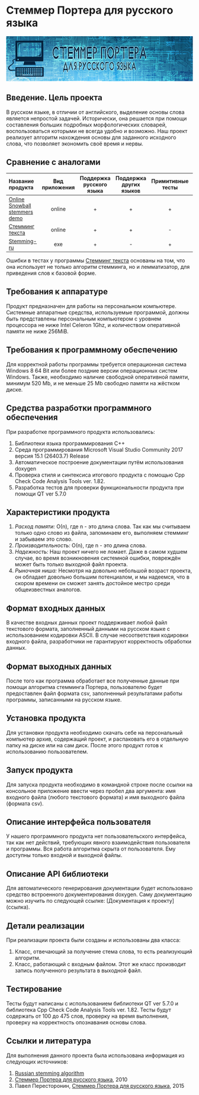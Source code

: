 # Стеммер Портера для русского языка #


![Russian_Stemming image](image/banner.png)

## Введение. Цель проекта ##

В русском языке, в отличии от английского, выделение основы слова является непростой задачей. Исторически, она решается при помощи составления больших подробных морфологических словарей, воспользоваться которыми не всегда удобно и возможно. Наш проект реализует алгоритм нахождения основы для заданного исходного слова, что позволяет экономить своё время и нервы.

## Сравнение с аналогами ##

|Название продукта|Вид приложения|Поддержка русского языка|Поддержка других языков|Примитивные тесты|Язык программирования|
|:-----------------|:--------------:|:------------------------:|:-----------------------:|:-----------------:|:---------------------:|
|[Online Snowball stemmers demo](http://proiot.ru/jssnowball/)|online|+|+|+|JavaScript|
|[Стемминг текста](http://www.solarix.ru/for_developers/api/stemmer.shtml)|online|+|+|-|PHP|
|[Stemming-ru](https://github.com/Degranon/Stemming-ru)|exe|+|-|+|C++|

Ошибки в тестах у программы [Стемминг текста](http://www.solarix.ru/for_developers/api/stemmer.shtml) основаны на том, что она использует не только алгоритм стемминга, но и лемматизатор, для приведения слов к базовой форме.

## Требования к аппаратуре ##

Продукт предназначен для работы на персональном компьютере. Системные аппаратные средства, используемые программой, должны быть представлены персональным компьютером с уровнем процессора не ниже Intel Celeron 1Ghz, и количеством оперативной памяти не ниже 256MiB.

## Требования к программному обеспечению ##

Для корректной работы программы требуется операционная система Windows 8 64 Bit или более поздние версии операционных систем Windows. Также, необходимо наличие свободной оперативной памяти, минимум 520 Mb, и не меньше 25 Mb свободно памяти на жёстком диске. 

## Средства разработки программного обеспечения ##

При разработке программного продукта использовались:
1. Библиотеки языка программирования С++
2. Среда программирования Microsoft Visual Studio Community 2017 версия 15.1 (26403.7) Release
3. Автоматическое построение документации путём использования doxygen
4. Проверка стиля и синтексиса итогового продукта с помощью Cpp Check Code Analysis Tools ver. 1.82.
5. Разработка тестов для проверки функциональности продукта при помощи QT ver 5.7.0

## Характеристики продукта ##

1. *Расход памяти:* О(n), где n - это длина слова. Так как мы считываем только одно слово из файла, запоминаем его, выполняем стемминг и забываем это слово.
2. *Производительность:* О(n), где n - это длина слова.
3. *Надежность:* Наш проект ничего не ломает. Даже в самом худшем случае, во время возникновения системной ошибки, повреждён может быть только выходной файл проекта.
4. *Рыночная ниша:* Несмотря на довольно небольшой возраст проекта, он обладает довольно большим потенциалом, и мы надеемся, что в скором времени он сможет занять достойное местро среди общеизвестных аналогов.

## Формат входных данных ##

В качестве входных данных проект поддерживает любой файл текстового формата, заполненный данными на русском языке с использованием кодировки ASCII. В случае несоответствия кодировки входного файла, разработчики не гарантируют корректность обработки данных.

## Формат выходных данных ##

После того как программа обработает все полученные данные при помощи алгоритма стемминга Портера, пользователю будет предоставлен файл формата csv, заполненный результатами работы программы, записанными на русском языке.

## Установка продукта ##

Для установки продукта необходимо скачать себе на персональный компьютер архив, содержащий проект, и распаковать его в отдельную папку на диске или на сам диск. После этого продукт готов к использованию пользователем.

## Запуск продукта ##

Для запуска продукта необходимо в командной строке после ссылки на консольное приложение ввести через пробел два аргумента: имя входного файла (любого текстового формата) и имя выходного файла (формата csv).

## Описание интерфейса пользователя ##

У нашего программного продукта нет пользовательского интерфейса, так как нет действий, требующих явного взаимодействия пользователя и программы. Вся работа алгоритма скрыта от пользователя. Ему доступны только входной и выходной файлы.

## Описание API библиотеки ##

Для автоматического генерирования документации будет использовано средство встроенного документирования doxygen. Саму документацию можно изучить по следующей ссылке: [Документация к проекту] (ссылка).

## Детали реализации ##

При реализации проекта были созданы и использованы два класса:
1. Класс, отвечающий за получение стема слова, то есть реализующий алгоритм.
2. Класс, работающий с  входным файлом. Этот же класс производит запись полученного результата в выходной файл.

## Тестирование ##

Тесты будут написаны с использованием библиотеки QT ver 5.7.0 и библиотека Cpp Check Code Analysis Tools ver. 1.82.
Тесты будут содержать от 100 до 475 слов, проверку на время выполнения, проверку на корректность опознавания основы слова.

## Ссылки и литература ##

Для выполнения данного проекта была использована информация из следующих источников:
1. [Russian stemming algorithm](http://snowball.tartarus.org/algorithms/russian/stemmer.html)
2. [Стеммер Портера для русского языка](http://www.algorithmist.ru/2010/12/porter-stemmer-russian.html), 2010
3. Павел Пересторонин, [Стеммер Портера для русского языка](https://medium.com/@eigenein/%D1%81%D1%82%D0%B5%D0%BC%D0%BC%D0%B5%D1%80-%D0%BF%D0%BE%D1%80%D1%82%D0%B5%D1%80%D0%B0-%D0%B4%D0%BB%D1%8F-%D1%80%D1%83%D1%81%D1%81%D0%BA%D0%BE%D0%B3%D0%BE-%D1%8F%D0%B7%D1%8B%D0%BA%D0%B0-d41c38b2d340), 2015
